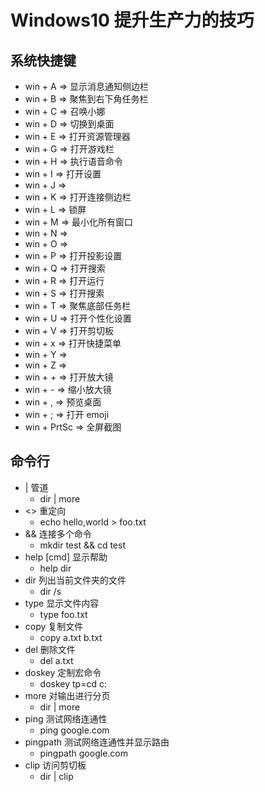 # Windows10 提升生产力的技巧

## 系统快捷键

- win + A => 显示消息通知侧边栏
- win + B => 聚焦到右下角任务栏
- win + C => 召唤小娜
- win + D => 切换到桌面
- win + E => 打开资源管理器
- win + G => 打开游戏栏
- win + H => 执行语音命令
- win + I => 打开设置
- win + J =>
- win + K => 打开连接侧边栏
- win + L => 锁屏
- win + M => 最小化所有窗口
- win + N =>
- win + O =>
- win + P => 打开投影设置
- win + Q => 打开搜索
- win + R => 打开运行
- win + S => 打开搜索
- win + T => 聚焦底部任务栏
- win + U => 打开个性化设置
- win + V => 打开剪切板
- win + x => 打开快捷菜单
- win + Y =>
- win + Z =>
- win + + => 打开放大镜
- win + - => 缩小放大镜
- win + , => 预览桌面
- win + ; => 打开 emoji
- win + PrtSc => 全屏截图

## 命令行

- | 管道
  - dir | more
- <> 重定向
  - echo hello,world > foo.txt
- && 连接多个命令
  - mkdir test && cd test
- help \[cmd\] 显示帮助
  - help dir
- dir 列出当前文件夹的文件
  - dir /s
- type 显示文件内容
  - type foo.txt
- copy 复制文件
  - copy a.txt b.txt
- del 删除文件
  - del a.txt
- doskey 定制宏命令
  - doskey tp=cd c:
- more 对输出进行分页
  - dir | more
- ping 测试网络连通性
  - ping google.com
- pingpath 测试网络连通性并显示路由
  - pingpath google.com
- clip 访问剪切板
  - dir | clip
